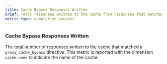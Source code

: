 ```yaml
---
title: Cache Bypass Responses Written
brief: Total responses written to the cache from responses that matched a `proxy_cache_bypass` directive
metric_type: cumulative_counter
---
```

### Cache Bypass Responses Written
The total number of responses written to the cache that matched a `proxy_cache_bypass` directive.
This metric is reported with the dimension `cache.name` to indicate the name of the cache.
